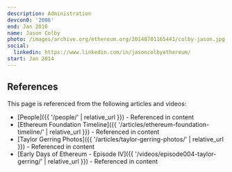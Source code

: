 ```yaml
---
description: Administration
devcon0: '2006'
end: Jan 2016
name: Jason Colby
photo: /images/archive.org/ethereum.org/20140701165441/colby-jason.jpg
social:
  linkedin: https://www.linkedin.com/in/jasoncolbyethereum/
start: Jan 2014
---
```


## References

This page is referenced from the following articles and videos:

- [People]({{ '/people/' | relative_url }}) - Referenced in content
- [Ethereum Foundation Timeline]({{ '/articles/ethereum-foundation-timeline/' | relative_url }}) - Referenced in content
- [Taylor Gerring Photos]({{ '/articles/taylor-gerring-photos/' | relative_url }}) - Referenced in content
- [Early Days of Ethereum - Episode IV]({{ '/videos/episode004-taylor-gerring/' | relative_url }}) - Referenced in content